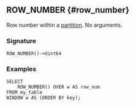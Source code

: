 ## ROW_NUMBER {#row_number}

Row number within a [partition](../../../syntax/window.md#partition). No arguments.

### Signature

```yql
ROW_NUMBER()->Uint64
```

### Examples

```yql
SELECT
    ROW_NUMBER() OVER w AS row_num
FROM my_table
WINDOW w AS (ORDER BY key);
```


